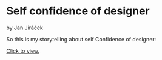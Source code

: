 # Self confidence of designer

by Jan Jiráček

So this is my storytelling about self Confidence of designer:

 <a href="images/Jiracek–slides.pdf">Click to view.</a>

